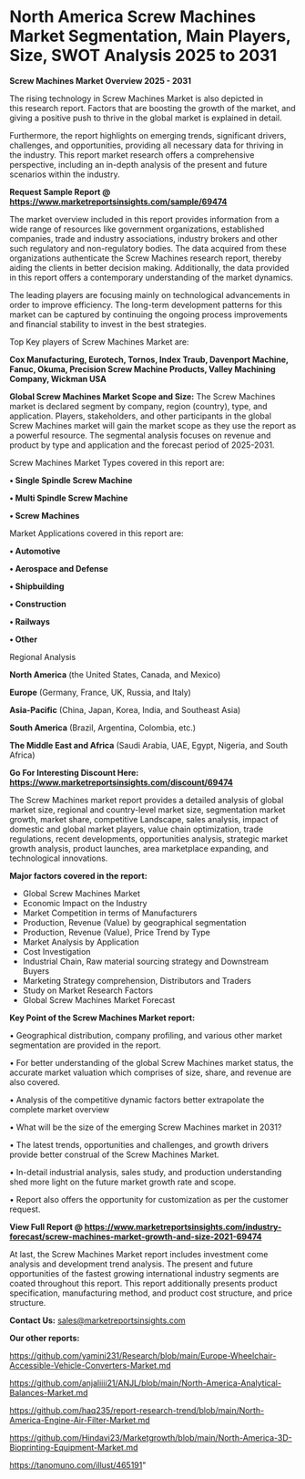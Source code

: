  # North America Screw Machines Market Segmentation, Main Players, Size, SWOT Analysis 2025 to 2031

<Strong> Screw Machines Market Overview 2025 - 2031</strong>

The rising technology in Screw Machines Market is also depicted in this research report. Factors that are boosting the growth of the market, and giving a positive push to thrive in the global market is explained in detail.

Furthermore, the report highlights on emerging trends, significant drivers, challenges, and opportunities, providing all necessary data for thriving in the industry. This report market research offers a comprehensive perspective, including an in-depth analysis of the present and future scenarios within the industry.

<strong>Request Sample Report @ <a href=https://www.marketreportsinsights.com/sample/69474>https://www.marketreportsinsights.com/sample/69474</a></strong>

The market overview included in this report provides information from a wide range of resources like government organizations, established companies, trade and industry associations, industry brokers and other such regulatory and non-regulatory bodies. The data acquired from these organizations authenticate the Screw Machines research report, thereby aiding the clients in better decision making. Additionally, the data provided in this report offers a contemporary understanding of the market dynamics.

The leading players are focusing mainly on technological advancements in order to improve efficiency. The long-term development patterns for this market can be captured by continuing the ongoing process improvements and financial stability to invest in the best strategies.

Top Key players of Screw Machines Market are:

<strong>Cox Manufacturing, Eurotech, Tornos, Index Traub, Davenport Machine, Fanuc, Okuma, Precision Screw Machine Products, Valley Machining Company, Wickman USA</strong>

<strong><b>Global Screw Machines Market Scope and Size:</b></strong>
The Screw Machines market is declared segment by company, region (country), type, and application. Players, stakeholders, and other participants in the global Screw Machines market will gain the market scope as they use the report as a powerful resource. The segmental analysis focuses on revenue and product by type and application and the forecast period of 2025-2031.

Screw Machines Market Types covered in this report are:

<strong>• Single Spindle Screw Machine

• Multi Spindle Screw Machine

• Screw Machines</strong>

Market Applications covered in this report are:

<strong>• Automotive

• Aerospace and Defense

• Shipbuilding

• Construction

• Railways

• Other</strong> 

Regional Analysis

<strong>North America</strong> (the United States, Canada, and Mexico)

<strong>Europe</strong> (Germany, France, UK, Russia, and Italy)

<strong>Asia-Pacific</strong> (China, Japan, Korea, India, and Southeast Asia)

<strong>South America</strong> (Brazil, Argentina, Colombia, etc.)

<strong>The Middle East and Africa</strong> (Saudi Arabia, UAE, Egypt, Nigeria, and South Africa)

<strong>Go For Interesting Discount Here: <a href=https://www.marketreportsinsights.com/discount/69474>https://www.marketreportsinsights.com/discount/69474</a></strong>

The Screw Machines market report provides a detailed analysis of global market size, regional and country-level market size, segmentation market growth, market share, competitive Landscape, sales analysis, impact of domestic and global market players, value chain optimization, trade regulations, recent developments, opportunities analysis, strategic market growth analysis, product launches, area marketplace expanding, and technological innovations.

<strong><b>Major factors covered in the report:</b></strong>
<ul>
  <li>Global Screw Machines Market </li>
  <li>Economic Impact on the Industry</li>
  <li>Market Competition in terms of Manufacturers</li>
  <li>Production, Revenue (Value) by geographical segmentation</li>
  <li>Production, Revenue (Value), Price Trend by Type</li>
  <li>Market Analysis by Application</li>
  <li>Cost Investigation</li>
  <li>Industrial Chain, Raw material sourcing strategy and Downstream Buyers</li>
  <li>Marketing Strategy comprehension, Distributors and Traders</li>
  <li>Study on Market Research Factors</li>
  <li>Global Screw Machines Market Forecast</li>
</ul>

<strong><b>Key Point of the Screw Machines Market report:</b></strong>

• Geographical distribution, company profiling, and various other market segmentation are provided in the report.

• For better understanding of the global Screw Machines market status, the accurate market valuation which comprises of size, share, and revenue are also covered.

• Analysis of the competitive dynamic factors better extrapolate the complete market overview

• What will be the size of the emerging Screw Machines market in 2031?

• The latest trends, opportunities and challenges, and growth drivers provide better construal of the Screw Machines Market.

• In-detail industrial analysis, sales study, and production understanding shed more light on the future market growth rate and scope.

• Report also offers the opportunity for customization as per the customer request.

<strong><b>View Full Report @ <a href=https://www.marketreportsinsights.com/industry-forecast/screw-machines-market-growth-and-size-2021-69474>https://www.marketreportsinsights.com/industry-forecast/screw-machines-market-growth-and-size-2021-69474</a></b></strong>


At last, the Screw Machines Market report includes investment come analysis and development trend analysis. The present and future opportunities of the fastest growing international industry segments are coated throughout this report. This report additionally presents product specification, manufacturing method, and product cost structure, and price structure.

<strong>Contact Us:</strong>
sales@marketreportsinsights.com

<strong>Our other reports:</strong>

<a href=https://github.com/yamini231/Research/blob/main/Europe-Wheelchair-Accessible-Vehicle-Converters-Market.md>https://github.com/yamini231/Research/blob/main/Europe-Wheelchair-Accessible-Vehicle-Converters-Market.md</a>

<a href=https://github.com/anjaliiii21/ANJL/blob/main/North-America-Analytical-Balances-Market.md>https://github.com/anjaliiii21/ANJL/blob/main/North-America-Analytical-Balances-Market.md</a>

<a href=https://github.com/haq235/report-research-trend/blob/main/North-America-Engine-Air-Filter-Market.md>https://github.com/haq235/report-research-trend/blob/main/North-America-Engine-Air-Filter-Market.md</a>

<a href=https://github.com/Hindavi23/Marketgrowth/blob/main/North-America-3D-Bioprinting-Equipment-Market.md>https://github.com/Hindavi23/Marketgrowth/blob/main/North-America-3D-Bioprinting-Equipment-Market.md</a>

<a href=https://tanomuno.com/illust/465191>https://tanomuno.com/illust/465191</a>"
